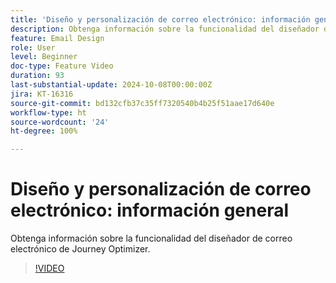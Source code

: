 ```yaml
---
title: 'Diseño y personalización de correo electrónico: información general'
description: Obtenga información sobre la funcionalidad del diseñador de correo electrónico de Journey Optimizer.
feature: Email Design
role: User
level: Beginner
doc-type: Feature Video
duration: 93
last-substantial-update: 2024-10-08T00:00:00Z
jira: KT-16316
source-git-commit: bd132cfb37c35ff7320540b4b25f51aae17d640e
workflow-type: ht
source-wordcount: '24'
ht-degree: 100%

---
```



# Diseño y personalización de correo electrónico: información general

Obtenga información sobre la funcionalidad del diseñador de correo electrónico de Journey Optimizer.

>[!VIDEO](https://video.tv.adobe.com/v/3432676/?learn=on)
